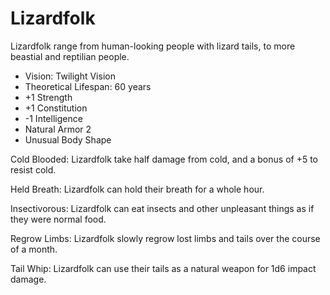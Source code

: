 # Lizardfolk

Lizardfolk range from human-looking people with lizard tails, to more beastial and reptilian people.

- Vision: Twilight Vision
- Theoretical Lifespan: 60 years
- +1 Strength
- +1 Constitution
- -1 Intelligence
- Natural Armor 2
- Unusual Body Shape

Cold Blooded: Lizardfolk take half damage from cold, and a bonus of +5 to resist cold.

Held Breath: Lizardfolk can hold their breath for a whole hour.

Insectivorous: Lizardfolk can eat insects and other unpleasant things as if they were normal food.

Regrow Limbs: Lizardfolk slowly regrow lost limbs and tails over the course of a month.

Tail Whip: Lizardfolk can use their tails as a natural weapon for 1d6 impact damage.
